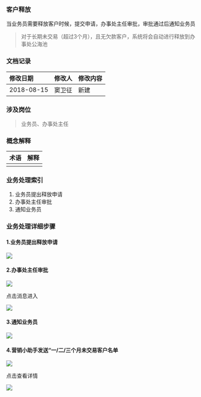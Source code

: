 ### 客户释放

当业务员需要释放客户时候，提交申请，办事处主任审批，审批通过后通知业务员

> 对于长期未交易（超过3个月），且无欠款客户，系统将会自动进行释放到办事处公海池

### 文档记录

| 修改日期 | 修改人 | 修改内容 |
| :--- | :--- | :--- |
| 2018-08-15 | 窦卫征 | 新建 |

### 涉及岗位

> 业务员、办事处主任

### 概念解释

| 术语 | 解释 |
| :--- | :--- |
|  |  |

### 业务处理索引

1. 业务员提出释放申请
2. 办事处主任审批
3. 通知业务员

### 业务处理详细步骤

#### 1.业务员提出释放申请

![](/assets/tjsfsq.png)

#### 2.办事处主任审批

![](/assets/bsczrspsf.png)

点击消息进入

![](/assets/sptgkhsfsq.png)

#### 3.通知业务员

![](/assets/sfjgtz.png)

#### 4.营销小助手发送“一/二/三个月未交易客户名单

![](/assets/import123weijykh.png)

点击查看详情

![](/assets/import123wjYkhxq.png)


